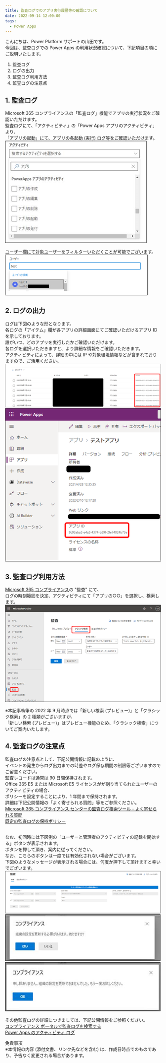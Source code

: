 ```yaml
---
title: 監査ログでのアプリ実行履歴等の確認について
date: 2022-09-14 12:00:00
tags:
  - Power Apps
---
```


こんにちは、Power Platform サポートの山田です。<br>
今回は、監査ログでの Power Apps の利用状況確認について、下記項目の順にご説明いたします。  

1. 監査ログ  
2. ログの出力  
3. 監査ログ利用方法    
4. 監査ログの注意点
  
<!-- more -->  
## 1. 監査ログ
Microsoft 365 コンプライアンスの「監査ログ」機能でアプリの実行状況をご確認いただけます。  
監査ログにて、「アクティビティ」の「Power Apps アプリのアクティビティ」より、  
「アプリの起動」にて、アプリの各起動 (実行) ログ等をご確認いただけます。   
![](./Audit-log-for-Power-Apps/activity-menu.png)
<br>

ユーザー欄にて対象ユーザーをフィルターいただくことが可能でございます。  
![](./Audit-log-for-Power-Apps/user-selection.png)
<br>

## 2. ログの出力  
ログは下図のような形となります。  
各ログの「アイテム」欄が各アプリの詳細画面にてご確認いただけるアプリ ID を示しております。   
誰がいつ、どのアプリを実行したかご確認いただけます。  
各ログを選択いただきますと、より詳細な情報をご確認いただきます。  
アクティビティによって、詳細の中には IP や対象環境情報などが含まれておりますので、ご活用ください。  
![](./Audit-log-for-Power-Apps/item-id.png)  
![](./Audit-log-for-Power-Apps/app-id.png)
<br>

## 3. 監査ログ利用方法  
[Microsoft 365 コンプライアンス](https://compliance.microsoft.com/homepage)の "監査" にて、  
ログの時刻範囲を決定、アクティビティにて「アプリの○○」を選択し、検索します。   
![](./Audit-log-for-Power-Apps/classic-top.png)
<br>

※本記事執筆の 2022 年 9 月時点では「新しい検索 (プレビュー)」と「クラシック検索」の 2 種類がございますが、  
「新しい検索 (プレビュー)」はプレビュー機能のため、「クラシック検索」についてご案内いたします。
<br>

## 4. 監査ログの注意点 
監査ログの注意点として、下記公開情報に記載のように、   
イベントの発生からログ出力までの時差やログ保存期間の制限等ございますのでご留意ください。  
監査レコードは通常は 90 日間保持されます。  
Office 365 E5 または Microsoft E5 ライセンスがが割り当てられたユーザーのアクティビティの場合、  
ポリシーを設定することにより、1 年間まで保持されます。  
詳細は下記公開情報の「よく寄せられる質問」等をご参照ください。   
[Microsoft 365 コンプライアンス センターの監査ログ検索ツール - よく寄せられる質問](https://learn.microsoft.com/ja-jp/microsoft-365/compliance/audit-log-search?view=o365-worldwide#frequently-asked-questions)  
[既定の監査ログの保持ポリシー](https://learn.microsoft.com/ja-jp/microsoft-365/compliance/audit-log-retention-policies?view=o365-worldwide#default-audit-log-retention-policy)  
<br>

なお、初回時には下図例の「ユーザーと管理者のアクティビティの記録を開始する」ボタンが表示されます。   
ボタンを押して頂き、案内に従ってください。   
なお、こちらのボタンは一度では有効化されない場合がございます。   
下図のようなメッセージが表示される場合には、何度か押下して頂けますと幸いでございます。   
![](./Audit-log-for-Power-Apps/start-recording.png)  
![](./Audit-log-for-Power-Apps/confirm-refresh.png)  
![](./Audit-log-for-Power-Apps/try-again.png)
<br>

その他監査ログの詳細につきましては、下記公開情報をご参照ください。  
[コンプライアンス ポータルで監査ログを検索する](https://learn.microsoft.com/ja-jp/microsoft-365/compliance/audit-log-search?view=o365-worldwide#search-the-audit-log)  
[Power Apps のアクティビティ ログ](https://learn.microsoft.com/ja-jp/power-platform/admin/logging-powerapps)
<br>

免責事項  
※本情報の内容 (添付文書、リンク先などを含む) は、作成日時点でのものであり、予告なく変更される場合があります。<br>

